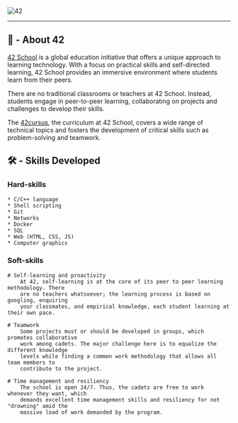 

![42](https://github.com/kichkiro/42_cursus/blob/assets/42_logo.jpg?raw=true)

---
## 🌌 - About 42

[42 School](https://www.42network.org/) is a global education initiative that offers a unique approach to learning technology. With a focus on practical skills and self-directed learning, 42 School provides an immersive environment where students learn from their peers.

There are no traditional classrooms or teachers at 42 School. Instead, students engage in peer-to-peer learning, collaborating on projects and challenges to develop their skills.

The [42cursus](42cursus), the curriculum at 42 School, covers a wide range of technical topics and fosters the development of critical skills such as problem-solving and teamwork.

## 🛠️ - Skills Developed

### Hard-skills

	* C/C++ language
	* Shell scripting
	* Git
	* Networks
	* Docker
	* SQL
	* Web (HTML, CSS, JS)
	* Computer graphics

### Soft-skills

	# Self-learning and proactivity
		At 42, self-learning is at the core of its peer to peer learning methodology. There
		are no teachers whatsoever; the learning process is based on googling, enquiring
		your classmates, and empirical knowledge, each student learning at their own pace.

	# Teamwork
		Some projects must or should be developed in groups, which promotes collaborative
		work among cadets. The major challenge here is to equalize the different knowledge
		levels while finding a common work methodology that allows all team members to
		contribute to the project.

	# Time management and resiliency
		The school is open 24/7. Thus, the cadets are free to work whenever they want, which
		demands excellent time management skills and resiliency for not "drowning" amid the
		massive load of work demanded by the program.
